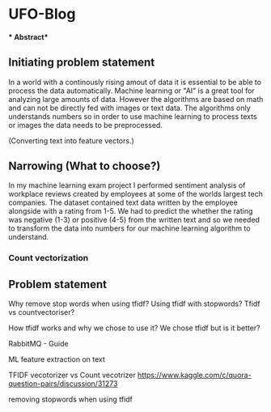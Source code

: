 # UFO-Blog

#### *  Abstract*

## Initiating problem statement

In a world with a continously rising amout of data it is essential to be able to process the data automatically. Machine learning or "AI" is a great tool for analyzing large amounts of data. However the algorithms are based on math and can not be directly fed with images or text data. The algorithms only understands numbers so in order to use machine learning to process texts or images the data needs to be preprocessed.



(Converting text into feature vectors.)




## Narrowing (What to choose?)

In my machine learning exam project I performed sentiment analysis of workplace reviews created by employees at some of the worlds largest tech companies. The dataset contained text data written by the employee alongside with a rating from 1-5. We had to predict the whether the rating was negative (1-3) or positive (4-5) from the written text and so we needed to transform the data into numbers for our machine learning algorithm to understand. 

### Count vectorization

## Problem statement

Why remove stop words when using tfidf?
Using tfidf with stopwords?
Tfidf vs countvectoriser?

How tfidf works and why we chose to use it?
We chose tfidf but is it better?





RabbitMQ - Guide

ML feature extraction on text


TFIDF vecotorizer vs Count vecotrizer
https://www.kaggle.com/c/quora-question-pairs/discussion/31273



removing stopwords when using tfidf